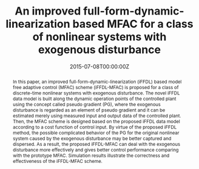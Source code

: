 ---
title: "An improved full-form-dynamic-linearization based MFAC for a class of nonlinear systems with exogenous disturbance"
authors:
- Shangtai Jin
- admin
date: "2015-07-08T00:00:00Z"
doi: "10.1109/ChiCC.2015.7260108"

# Schedule page publish date (NOT publication's date).
publishDate: "2017-01-01T00:00:00Z"

# Publication type.
# Legend: 0 = Uncategorized; 1 = Conference paper; 2 = Journal article;
# 3 = Preprint / Working Paper; 4 = Report; 5 = Book; 6 = Book section;
# 7 = Thesis; 8 = Patent
publication_types: ["1"]

# Publication name and optional abbreviated publication name.
publication: "*34th Chinese Control Conference*"
publication_short: "CCC"

abstract: In this paper, an improved full-form-dynamic-linearization (iFFDL) based model free adaptive control (MFAC) scheme (iFFDL-MFAC) is proposed for a class of discrete-time nonlinear systems with exogenous disturbance. The novel iFFDL data model is built along the dynamic operation points of the controlled plant using the concept called pseudo gradient (PG), where the exogenous disturbance is regarded as an element of pseudo gradient and it can be estimated merely using measured input and output data of the controlled plant. Then, the MFAC scheme is designed based on the proposed iFFDL data model according to a cost function of control input. By virtue of the proposed iFFDL method, the possible complicated behavior of the PG for the original nonlinear system caused by the exogenous disturbance may be better captured and dispersed. As a result, the proposed iFFDL-MFAC can deal with the exogenous disturbance more effectively and gives better control performance comparing with the prototype MFAC. Simulation results illustrate the correctness and effectiveness of the iFFDL-MFAC scheme.
summary: ""

tags:
- Data-driven Control
featured: false

links:
#- name: Custom Link
 # url: http://example.org
url_pdf: https://ieeexplore.ieee.org/abstract/document/7260108
url_code: ""
url_dataset: ''
url_poster: ''
url_project: ''
url_slides: ''
url_source: ''
url_video: ''

# Featured image
# To use, add an image named `featured.jpg/png` to your page's folder. 
image:
  caption: 'Image credit: [**Unsplash**](https://unsplash.com/photos/s9CC2SKySJM)'
  focal_point: ""
  preview_only: false

# Associated Projects (optional).
#   Associate this publication with one or more of your projects.
#   Simply enter your project's folder or file name without extension.
#   E.g. `internal-project` references `content/project/internal-project/index.md`.
#   Otherwise, set `projects: []`.
projects:
- Data-driven Control

# Slides (optional).
#   Associate this publication with Markdown slides.
#   Simply enter your slide deck's filename without extension.
#   E.g. `slides: "example"` references `content/slides/example/index.md`.
#   Otherwise, set `slides: ""`.
slides: ""
---